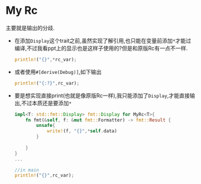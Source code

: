 # My Rc

主要就是输出的分歧.

* 在添加`Display`这个trait之前,虽然实现了解引用,也只能在变量前添加`*`才能过编译,不过我看ppt上的显示也是这样子使用的?但是和原版Rc有一点不一样.

    ```rust
    println!("{}",*rc_var);
    ```
* 或者使用`#[derive(Debug)]`,如下输出

    ```rust
    println!("{:?}",rc_var);
    ```

* 要是想实现直接print(也就是像原版Rc一样),我只能添加了`Display`,才能直接输出,不过本质还是要添加`*`

    ```rust
    impl<T: std::fmt::Display> fmt::Display for MyRc<T>{
        fn fmt(&self, f: &mut fmt::Formatter) -> fmt::Result {
            unsafe{
                write!(f, "{}",*self.data)
            }
            
        }
    }
    ...

    //in main
    println!("{}",rc_var);
    ```